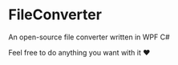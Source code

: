 # FileConverter
An open-source file converter written in WPF C#

Feel free to do anything you want with it ❤️
